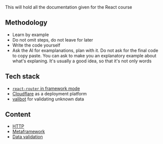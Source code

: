 This will hold all the documentation given for the React course

## Methodology

- Learn by example
- Do not omit steps, do not leave for later
- Write the code yourself
- Ask the AI for examplanations, plan with it. Do not ask for the final code to copy paste. You can ask to make you an explanatory example about what's explaning. It's usually a good idea, so that it's not only words

## Tech stack

- [`react-router` in framework mode](https://reactrouter.com/start/framework/installation)
- [Cloudflare](https://www.cloudflare.com/) as a deployment platform
- [valibot](https://valibot.dev/) for validating unknown data

## Content

- [HTTP](./http.md)
- [Metaframework](./metaframework.md)
- [Data validation](./data-validation.md.md)
